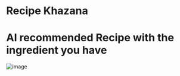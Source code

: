# Recipe Khazana 
# AI recommended Recipe with the ingredient you have

![image](https://github.com/user-attachments/assets/a663aa10-b060-4881-96b6-a284284970d0)


